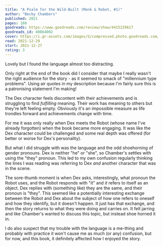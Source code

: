 ```yaml
---
title: "A Psalm for the Wild-Built (Monk & Robot, #1)"
author: "Becky Chambers"
published: 2021
pages: 160
goodreads: https://www.goodreads.com/review/show/4415229617
goodreads_id: 40864002
cover: https://i.gr-assets.com/images/S/compressed.photo.goodreads.com/books/1600789291l/40864002._SY475_.jpg
read: 2021-12-29
start: 2021-12-27
rating: 3
---
```


Lovely but I found the language almost too distracting.

Only right at the end of the book did I consider that maybe I really wasn't the right audience for the story - as it seemed to smack of "millennium type problems". Using air quotes in my description because I'm fairly sure this is a patronising statement I'm making!

The Dex character feels discontent with their achievements and is struggling to find *fulfilling* meaning. Their work has meaning to others but they're left feeling empty. Obviously it's an impossible measure as life trondles forward and achievements change with time.

For me it was only really when Dex meets the Robot (whose name I've already forgotten) when the book became more engaging. It was like the Dex character could be challenged and some real depth was offered (for better or worse for Dex's personality).

But what I did struggle with was the language and the odd shoehorning of gender pronouns. Dex is neither "he" or "she", so Chamber's settles with using the "they" pronoun. This led to my own confusion regularly thinking the lines I was reading was referring to Dex *and* another character that was in the scene.

The sore-thumb moment is when Dex asks, interestingly, what pronoun the Robot uses, and the Robot responds with "it" and _it_ refers to itself as an object. Dex replies with (something like) they are the same, and their pronoun is "they". This seemed like a potentially interesting exchange between the Robot and Dex about the subject of how one refers to oneself and how they identify, but it doesn't happen. It just has that exchange, and then the story returns to what they were doing and carries on. It felt jarring and like Chamber's wanted to discuss this topic, but instead shoe horned it in.

I do also suspect that my trouble with the language is a me-thing and probably with practice it won't cause me as much (or any) confusion, but for now, and this book, it definitely affected how I enjoyed the story.
